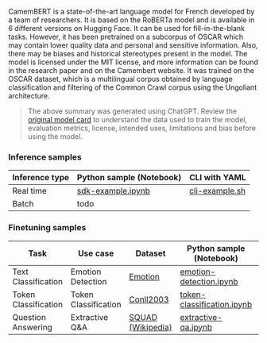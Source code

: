CamemBERT is a state-of-the-art language model for French developed by a team of researchers. It is based on the RoBERTa model and is available in 6 different versions on Hugging Face. It can be used for fill-in-the-blank tasks. However, it has been pretrained on a subcorpus of OSCAR which may contain lower quality data and personal and sensitive information. Also, there may be biases and historical stereotypes present in the model. The model is licensed under the MIT license, and more information can be found in the research paper and on the Camembert website. It was trained on the OSCAR dataset, which is a multilingual corpus obtained by language classification and filtering of the Common Crawl corpus using the Ungoliant architecture.

> The above summary was generated using ChatGPT. Review the [original model card](https://huggingface.co/camembert-base) to understand the data used to train the model, evaluation metrics, license, intended uses, limitations and bias before using the model.

### Inference samples

Inference type|Python sample (Notebook)|CLI with YAML
|--|--|--|
Real time|[sdk-example.ipynb](https://aka.ms/azureml-infer-sdk)|[cli-example.sh](https://aka.ms/azureml-infer-cli)
Batch | todo


### Finetuning samples

Task|Use case|Dataset|Python sample (Notebook)|CLI with YAML
|---|--|--|--|--|
Text Classification|Emotion Detection|[Emotion](https://huggingface.co/datasets/dair-ai/emotion)|[emotion-detection.ipynb](https://aka.ms/azureml-ft-sdk-emotion-detection)|[emotion-detection.sh](https://aka.ms/azureml-ft-cli-emotion-detection)
Token Classification|Token Classification|[Conll2003](https://huggingface.co/datasets/conll2003)|[token-classification.ipynb](https://github.com/Azure/azureml-examples/tree/sitaram/finetunenotebooks/sdk/python/foundation-models/system/finetune/token-classification/token-classification.ipynb)|[token-classification.sh](https://github.com/Azure/azureml-examples/blob/sitaram/finetunenotebooks/cli/foundation-models/system/finetune/token-classification/token-classification.sh)
Question Answering|Extractive Q&A|[SQUAD (Wikipedia)](https://huggingface.co/datasets/squad)|[extractive-qa.ipynb](https://aka.ms/azureml-ft-sdk-extractive-qa)|[extractive-qa.sh](https://github.com/Azure/azureml-examples/blob/sitaram/finetunenotebooks/cli/foundation-models/system/finetune/question-answering/extractive-qa.sh)






